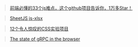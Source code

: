 > [前端必懂的33个js难点，这个github项目告诉你，1万多Star！](https://mp.weixin.qq.com/s?__biz=MzA5MTI0ODUzNQ%3D%3D&mid=2652949673&idx=1&sn=c63b4e501cf3ed8c8029de9c2005e210#wechat_redirect)

> [SheetJS js-xlsx](https://segmentfault.com/a/1190000017999232)

> [12个令人惊叹的CSS实验项目](https://juejin.im/post/5c4fdcd66fb9a04a0a5f9511)

> [The state of gRPC in the browser](https://grpc.io/blog/state-of-grpc-web)